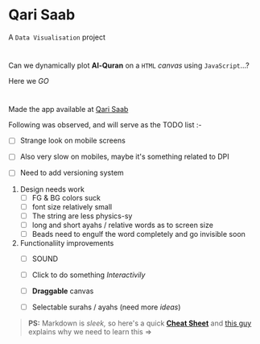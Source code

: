 # Qari Saab


A `Data Visualisation` project
#

Can we dynamically plot **Al-Quran** on a `HTML` *canvas* using `JavaScript`...?

Here we *GO*

#
Made the app available at [Qari Saab](https://qarisaab.surge.sh)

Following was observed, and will serve as the TODO list :-
* [ ] Strange look on mobile screens

* [ ] Also very slow on mobiles, maybe it's something related to DPI

* [ ] Need to add versioning system 

1. Design needs work
   * [ ] FG & BG colors suck
   * [ ] font size relatively small
   * [ ] The string are less physics-sy
   * [ ] long and short ayahs / relative words as to screen size
   * [ ] Beads need to engulf the word completely and go invisible soon
2. Functionaliity improvements
   * [ ] SOUND
   * [ ] Click to do something *Interactivily*
   * [ ] **Draggable** canvas
   * [ ] Selectable surahs / ayahs (need more *ideas*)
  


> **PS:** Markdown is *sleek,* so here's a quick [**Cheat Sheet**](https://github.com/adam-p/markdown-here/wiki/Markdown-Cheatsheet) and  [this guy](https://www.toptal.com/web/markdown-the-writing-tool-for-software-developers) explains why we need to learn this =>

